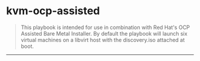 # kvm-ocp-assisted
> This playbook is intended for use in combination with Red Hat's OCP Assisted Bare Metal Installer. By default the playbook will launch six virtual machines on a libvirt host with the discovery.iso attached at boot.
<hr>
